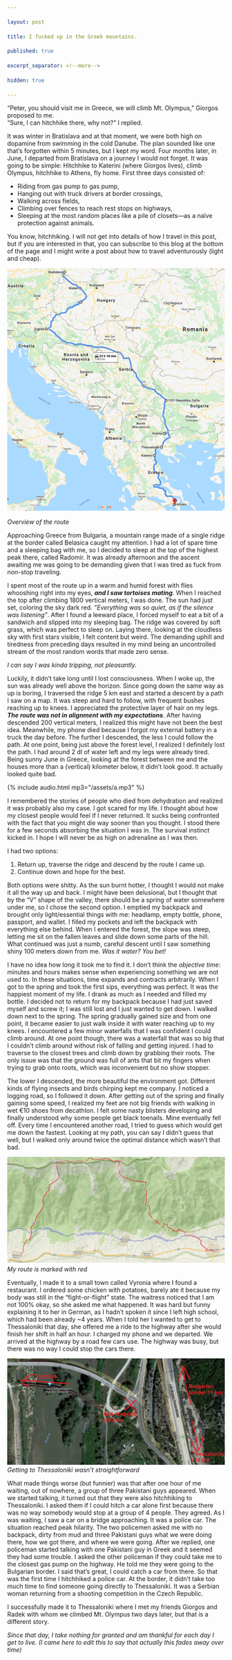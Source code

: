 ```yaml
---

layout: post

title: I fucked up in the Greek mountains.

published: true

excerpt_separator: <!--more-->

hidden: true

---
```


“Peter, you should visit me in Greece, we will climb Mt. Olympus,” Giorgos proposed to me.<br>
“Sure, I can hitchhike there, why not?” I replied.

It was winter in Bratislava and at that moment, we were both high on dopamine from swimming in the cold Danube. <!--more--> The plan sounded like one that’s forgotten within 5 minutes, but I kept my word. Four months later, in June, I departed from Bratislava on a journey I would not forget.
It was going to be simple: Hitchhike to Katerini (where Giorgos lives), climb Olympus, hitchhike to Athens, fly home. First three days consisted of:

* Riding from gas pump to gas pump,
* Hanging out with truck drivers at border crossings,
* Walking across fields,
* Climbing over fences to reach rest stops on highways,
* Sleeping at the most random places like a pile of closets—as a naïve protection against animals.

You know, hitchhiking. I will not get into details of how I travel in this post, but if you are interested in that, you can subscribe to this blog at the bottom of the page and I might write a post about how to travel adventurously (light and cheap).

![Overview of the route](/assets/images/overview-map.png)

*Overview of the route*

Approaching Greece from Bulgaria, a mountain range made of a single ridge at the border called Belasica caught my attention. I had a lot of spare time and a sleeping bag with me, so I decided to sleep at the top of the highest peak there, called Radomir. It was already afternoon and the ascent awaiting me was going to be demanding given that I was tired as fuck from non-stop traveling.

I spent most of the route up in a warm and humid forest with flies whooshing right into my eyes, ***and I saw tortoises mating***. When I reached the top after climbing 1800 vertical meters, I was done. The sun had just set, coloring the sky dark red. *”Everything was so quiet, as if the silence was listening”*. After I found a leeward place, I forced myself to eat a bit of a sandwich and slipped into my sleeping bag. The ridge was covered by soft grass, which was perfect to sleep on. Laying there, looking at the cloudless sky with first stars visible, I felt content but weird. The demanding uphill and tiredness from preceding days resulted in my mind being an uncontrolled stream of the most random words that made zero sense.

*I can say I was kinda tripping, not pleasantly.*

Luckily, it didn’t take long until I lost consciousness. When I woke up, the sun was already well above the horizon. Since going down the same way as up is boring, I traversed the ridge 5 km east and started a descent by a path I saw on a map. It was steep and hard to follow, with frequent bushes reaching up to knees. I appreciated the protective layer of hair on my legs. ***The route was not in alignment with my expectations***. After having descended 200 vertical meters, I realized this might have not been the best idea. Meanwhile, my phone died because I forgot my external battery in a truck the day before. The further I descended, the less I could follow the path. At one point, being just above the forest level, I realized I definitely lost the path. I had around 2 dl of water left and my legs were already tired. Being sunny June in Greece, looking at the forest between me and the houses more than a (vertical) kilometer below, it didn’t look good. It actually looked quite bad.

{% include audio.html mp3="/assets/a.mp3" %}

I remembered the stories of people who died from dehydration and realized it was probably also my case. I got scared for my life. I thought about how my closest people would feel if I never returned. It sucks being confronted with the fact that you might die way sooner than you thought. I stood there for a few seconds absorbing the situation I was in. The survival instinct kicked in. I hope I will never be as high on adrenaline as I was then.

I had two options:

1. Return up, traverse the ridge and descend by the route I came up.
1. Continue down and hope for the best.

Both options were shitty. As the sun burnt hotter, I thought I would not make it all the way up and back. I might have been delusional, but I thought that by the “V” shape of the valley, there should be a spring of water somewhere under me, so I chose the second option. I emptied my backpack and brought only light/essential things with me: headlamp, empty bottle, phone, passport, and wallet. I filled my pockets and left the backpack with everything else behind. When I entered the forest, the slope was steep, letting me sit on the fallen leaves and slide down some parts of the hill. What continued was just a numb, careful descent until I saw something shiny 100 meters down from me. *Was it water? You bet!*

I have no idea how long it took me to find it. I don’t think the *objective time*: minutes and hours makes sense when experiencing something we are not used to. In these situations, time expands and contracts arbitrarily. When I got to the spring and took the first sips, everything was perfect. It was the happiest moment of my life. I drank as much as I needed and filled my bottle. I decided not to return for my backpack because I had just saved myself and screw it; I was still lost and I just wanted to get down. I walked down next to the spring. The spring gradually gained size and from one point, it became easier to just walk inside it with water reaching up to my knees. I encountered a few minor waterfalls that I was confident I could climb around. At one point though, there was a waterfall that was so big that I couldn’t climb around without risk of falling and getting injured. I had to traverse to the closest trees and climb down by grabbing their roots. The only issue was that the ground was full of ants that bit my fingers when trying to grab onto roots, which was inconvenient but no show stopper.

The lower I descended, the more beautiful the environment got. Different kinds of flying insects and birds chirping kept me company. I noticed a logging road, so I followed it down. After getting out of the spring and finally gaining some speed, I realized my feet are not big friends with walking in wet €10 shoes from decathlon. I felt some nasty blisters developing and finally understood why some people get black toenails. Mine eventually fell off. Every time I encountered another road, I tried to guess which would get me down the fastest. Looking at my path, you can say I didn’t guess that well, but I walked only around twice the optimal distance which wasn’t that bad.

[![Hiking trip](/assets/images/hiking.png)](/assets/images/hiking.png)
*My route is marked with red*

Eventually, I made it to a small town called Vyronia where I found a restaurant. I ordered some chicken with potatoes, barely ate it because my body was still in the “fight-or-flight” state. The waitress noticed that I am not 100% okay, so she asked me what happened. It was hard but funny explaining it to her in German, as I hadn’t spoken it since I left high school, which had been already ~4 years. When I told her I wanted to get to Thessaloniki that day, she offered me a ride to the highway after she would finish her shift in half an hour. I charged my phone and we departed. We arrived at the highway by a road few cars use. The highway was busy, but there was no way I could stop the cars there.

[![Hitchhiking from Vyronia](/assets/images/hitchhiking-vyronia.png)](/assets/images/hitchhiking-vyronia.png)
*Getting to Thessaloniki wasn’t straightforward*

What made things worse (but funnier) was that after one hour of me waiting, out of nowhere, a group of three Pakistani guys appeared. When we started talking, it turned out that they were also hitchhiking to Thessaloniki. I asked them if I could hitch a car alone first because there was no way somebody would stop at a group of 4 people. They agreed. As I was waiting, I saw a car on a bridge approaching. It was a police car. The situation reached peak hilarity. The two policemen asked me with no backpack, dirty from mud and three Pakistani guys what we were doing there, how we got there, and where we were going. After we replied, one policeman started talking with one Pakistani guy in Greek and it seemed they had some trouble. I asked the other policeman if they could take me to the closest gas pump on the highway. He told me they were going to the Bulgarian border. I said that’s great, I could catch a car from there. So that was the first time I hitchhiked a police car. At the border, it didn’t take too much time to find someone going directly to Thessaloniki. It was a Serbian woman returning from a shooting competition in the Czech Republic.

I successfully made it to Thessaloniki where I met my friends Giorgos and Radek with whom we climbed Mt. Olympus two days later, but that is a different story.

*Since that day, I take nothing for granted and am thankful for each day I get to live. (I came here to edit this to say that actually this fades away over time)*
